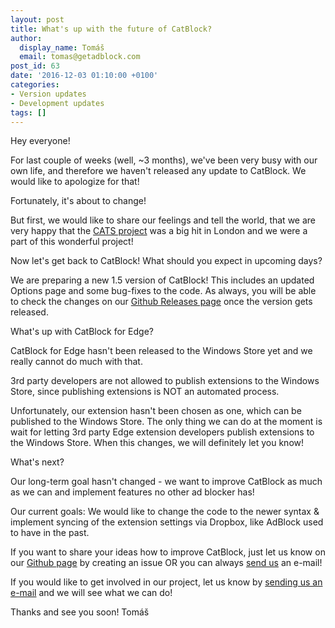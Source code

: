 ```yaml
---
layout: post
title: What's up with the future of CatBlock?
author:
  display_name: Tomáš
  email: tomas@getadblock.com
post_id: 63
date: '2016-12-03 01:10:00 +0100'
categories:
- Version updates
- Development updates
tags: []
---
```

Hey everyone!

For last couple of weeks (well, ~3 months), we've been very busy with our own life,
and therefore we haven't released any update to CatBlock. We would like to apologize for that!

Fortunately, it's about to change!

<!--more-->

But first, we would like to share our feelings and tell the world, that we are very happy that the [CATS project](https://catblock.tk/blog/2016/08/cats-project) was a big hit in London and we were a part of this wonderful project!


Now let's get back to CatBlock!
What should you expect in upcoming days?


We are preparing a new 1.5 version of CatBlock!
This includes an updated Options page and some bug-fixes to the code.
As always, you will be able to check the changes on our [Github Releases page](https://github.com/CatBlock/catblock/releases) once the version gets released.


What's up with CatBlock for Edge?

CatBlock for Edge hasn't been released to the Windows Store yet and we really cannot do much with that.

3rd party developers are not allowed to publish extensions to the Windows Store, since publishing extensions is NOT an automated process.

Unfortunately, our extension hasn't been chosen as one, which can be published to the Windows Store.
The only thing we can do at the moment is wait for letting 3rd party Edge extension developers publish extensions to the Windows Store. When this changes, we will definitely let you know!


What's next?

Our long-term goal hasn't changed - we want to improve CatBlock as much as we can and implement features no other ad blocker has!

Our current goals:
We would like to change the code to the newer syntax & implement syncing of the extension settings via Dropbox, like AdBlock used to have in the past.

If you want to share your ideas how to improve CatBlock, just let us know on our [Github page](https://github.com/CatBlock/catblock/issues) by creating an issue OR you can always [send us](mailto:catblockteam@gmail.com) an e-mail!

If you would like to get involved in our project, let us know by [sending us an e-mail](mailto:catblockteam@gmail.com) and we will see what we can do!


Thanks and see you soon!
Tomáš